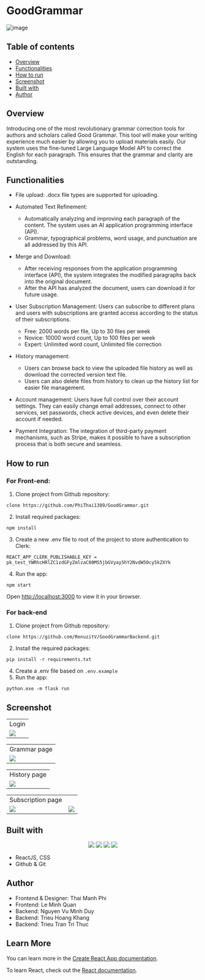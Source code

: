# GoodGrammar
![image](https://github.com/PhiThai1309/GoodGrammar/assets/71892904/09034383-d995-4ab0-b3a6-4005329834a8)

## Table of contents
- [Overview](#Overview)
- [Functionalities](#Functionalities)
- [How to run](#How-to-run)
- [Screenshot](#Screenshot)
- [Built with](#Built-with)
- [Author](#author)

## Overview
Introducing one of the most revolutionary grammar correction tools for authors and scholars called Good Grammar. This tool will make your writing experience much easier by allowing you to upload materials easily. Our system uses the fine-tuned Large Language Model API to correct the English for each paragraph. This ensures that the grammar and clarity are outstanding.

## Functionalities
- File upload: .docx file types are supported for uploading.
- Automated Text Refinement:
  - Automatically analyzing and improving each paragraph of the content. The system uses an AI application programming interface (API).
  - Grammar, typographical problems, word usage, and punctuation are all addressed by this API.
- Merge and Download:
  -	After receiving responses from the application programming interface (API), the system integrates the modified paragraphs back into the original document.
  -	After the API has analyzed the document, users can download it for future usage.
- User Subscription Management: Users can subscribe to different plans and users with subscriptions are granted access according to the status of their subscriptions.
  - Free: 2000 words per file, Up to 30 files per week
  - Novice: 10000 word count, Up to 100 files per week
  - Expert: Unlimited word count, Unlimited file correction


- History management:
  -	Users can browse back to view the uploaded file history as well as download the corrected version text file.
  -	Users can also delete files from history to clean up the history list for easier file management.
- Account management: Users have full control over their account settings. They can easily change email addresses, connect to other services, set passwords, check active devices, and even delete their account if needed.
- Payment Integration: The integration of third-party payment mechanisms, such as Stripe, makes it possible to have a subscription process that is both secure and seamless.

## How to run
### For Front-end:
1.	Clone project from Github repository: 
```
clone https://github.com/PhiThai1309/GoodGrammar.git
```
2.	Install required packages:
```
npm install
```
3.	Create a new .env file to root of the project to store authentication to Clerk:
```
REACT_APP_CLERK_PUBLISHABLE_KEY = pk_test_YWRhcHRlZC1zdGFyZmlzaC00MS5jbGVyay5hY2NvdW50cy5kZXYk
```
4.	Run the app:
```
npm start
```
Open [http://localhost:3000](http://localhost:3000) to view it in your browser.

### For back-end
1.	Clone project from Github repository: 
```
clone https://github.com/RenuzitV/GoodGrammarBackend.git
```
2.	Install the required packages:
```
pip install -r requirements.txt
```
4.	Create a .env file based on `.env.example`
5.	Run the app:
```
python.exe -m flask run
```
## Screenshot

<table>
  <tr>
    <td>Login</td>
  </tr>
  <tr>
    <td><img src="https://github.com/PhiThai1309/GoodGrammar/assets/71892904/c8db0987-0954-4187-b62e-297d5cbfd67e"></td>
   </tr>
 </table>

<table>
  <tr>
    <td>Grammar page</td>
  </tr>
  <tr>
    <td><img src="https://github.com/PhiThai1309/GoodGrammar/assets/71892904/05c8aa01-9417-4e1a-b692-b36e30a7cbda"></td>
  </tr>
</table>

 <table>
  <tr>
    <td>History page</td>
  </tr>
  <tr>
    <td><img src="https://github.com/PhiThai1309/GoodGrammar/assets/71892904/3607b8e5-4ea7-47d8-9667-747d64586763"></td>
  </tr>
</table>

<table>
  <tr>
    <td>Subscription page</td>
  </tr>
  <tr>
    <td><img src="https://github.com/PhiThai1309/GoodGrammar/assets/71892904/c13d66f0-a1dc-498e-9f22-184d4da715c9"></td>
    <td><img src="https://github.com/PhiThai1309/GoodGrammar/assets/71892904/80799289-429b-4c55-bc92-74b901d3b66c"></td>
  </tr>
</table>



## Built with
<p align="center">
  <img src="https://skillicons.dev/icons?i=js" />
  <img src="https://skillicons.dev/icons?i=css">
  <img src="https://skillicons.dev/icons?i=react">
  <img src="https://skillicons.dev/icons?i=vscode">
</p>

-	ReactJS, CSS
-	Github & Git

## Author
- Frontend & Designer: Thai Manh Phi
- Frontend: Le Minh Quan
- Backend: Nguyen Vu Minh Duy
- Backend: Trieu Hoang Khang
- Backend: Trieu Tran Tri Thuc

## Learn More

You can learn more in the [Create React App documentation](https://facebook.github.io/create-react-app/docs/getting-started).

To learn React, check out the [React documentation](https://reactjs.org/).


